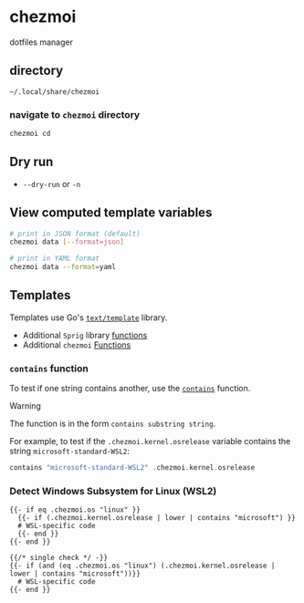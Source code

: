 # chezmoi

dotfiles manager

## directory

`~/.local/share/chezmoi`

### navigate to `chezmoi` directory

```bash
chezmoi cd
```

## Dry run

- `--dry-run` or `-n`

## View computed template variables

```bash
# print in JSON format (default)
chezmoi data [--format=json]

# print in YAML format
chezmoi data --format=yaml
```

## Templates

Templates use Go's [`text/template`](https://pkg.go.dev/text/template#section-documentation) library.

- Additional `Sprig` library [functions](https://masterminds.github.io/sprig/)
- Additional `chezmoi` [Functions](https://www.chezmoi.io/reference/templates/functions/)

### `contains` function

To test if one string contains another, use the [`contains`](https://masterminds.github.io/sprig/strings.html) function.

> [!WARNING]
>
> The function is in the form `contains substring string`.
>
> For example, to test if the `.chezmoi.kernel.osrelease` variable contains the string `microsoft-standard-WSL2`:
>
> ```go
> contains "microsoft-standard-WSL2" .chezmoi.kernel.osrelease
> ```

### Detect Windows Subsystem for Linux (WSL2)

```go-template
{{- if eq .chezmoi.os "linux" }}
  {{- if (.chezmoi.kernel.osrelease | lower | contains "microsoft") }}
  # WSL-specific code
  {{- end }}
{{- end }}

{{/* single check */ -}}
{{- if (and (eq .chezmoi.os "linux") (.chezmoi.kernel.osrelease | lower | contains "microsoft"))}}
  # WSL-specific code
{{- end }}
```

